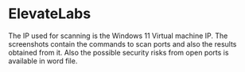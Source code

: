 # ElevateLabs
The IP used for scanning is the Windows 11 Virtual machine IP.
The screenshots contain the commands to scan ports and also the results obtained from it.
Also the possible security risks from open ports is available in word file.
